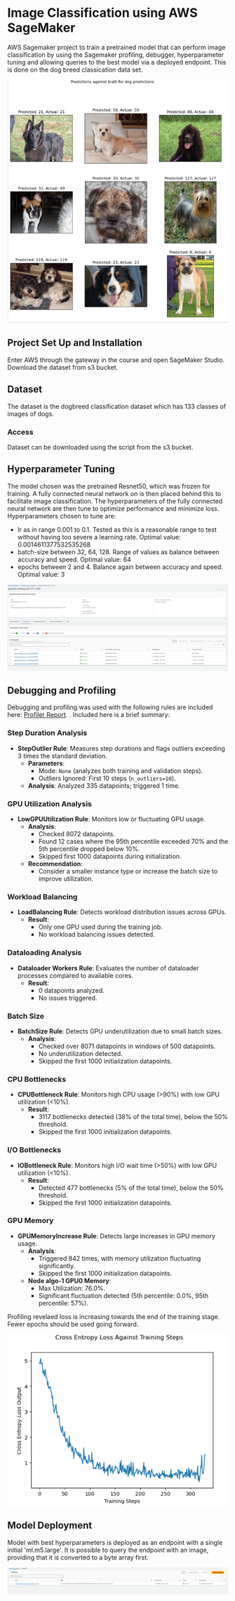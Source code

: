 # Image Classification using AWS SageMaker

AWS Sagemaker project to train a pretrained model that can perform image classification by using the Sagemaker profiling, debugger, hyperparameter tuning and allowing queries to the best model via a deployed endpoint. This is done on the dog breed classication data set.

![Dog Predictions](Screenshots/dogPredictions.PNG)


## Project Set Up and Installation
Enter AWS through the gateway in the course and open SageMaker Studio. 
Download the dataset from s3 bucket. 

## Dataset
The dataset is the dogbreed classification dataset which has 133 classes of images of dogs.

### Access
Dataset can be downloaded using the script from the s3 bucket.

## Hyperparameter Tuning
The model chosen was the pretrained Resnet50, which was frozen for training. A fully connected neural network on is then placed behind this to facilitate image classification. The hyperparameters of the fully connected neural network are then tune to optimize performance and minimize loss. Hyperparameters chosen to tune are: 
- lr as in range 0.001 to 0.1. Tested as this is a reasonable range to test without having too severe a learning rate. Optimal value: 0.0014611377532535268
- batch-size between 32, 64, 128. Range of values as balance between accuracy and speed. Optimal value: 64 
- epochs between 2 and 4. Balance again between accuracy and speed. Optimal value: 3

![Hyperparameter Training](./Screenshots/HPTuningJobs2.PNG)

## Debugging and Profiling
Debugging and profiling was used with the following rules are included here: [Profiler Report](./ProfilerReport/profiler-output/profiler-report.html). 
. Included here is a brief summary:
### Step Duration Analysis
- **StepOutlier Rule**: Measures step durations and flags outliers exceeding 3 times the standard deviation.
  - **Parameters**: 
    - Mode: `None` (analyzes both training and validation steps).
    - Outliers Ignored: First 10 steps (`n_outliers=10`).
  - **Analysis**: Analyzed 335 datapoints; triggered 1 time.
### GPU Utilization Analysis
- **LowGPUUtilization Rule**: Monitors low or fluctuating GPU usage.
  - **Analysis**:
    - Checked 8072 datapoints.
    - Found 12 cases where the 95th percentile exceeded 70% and the 5th percentile dropped below 10%.
    - Skipped first 1000 datapoints during initialization.
  - **Recommendation**: 
    - Consider a smaller instance type or increase the batch size to improve utilization.
### Workload Balancing
- **LoadBalancing Rule**: Detects workload distribution issues across GPUs.
  - **Result**: 
    - Only one GPU used during the training job.
    - No workload balancing issues detected.
### Dataloading Analysis
- **Dataloader Workers Rule**: Evaluates the number of dataloader processes compared to available cores.
  - **Result**: 
    - 0 datapoints analyzed.
    - No issues triggered.
### Batch Size
- **BatchSize Rule**: Detects GPU underutilization due to small batch sizes.
  - **Analysis**:
    - Checked over 8071 datapoints in windows of 500 datapoints.
    - No underutilization detected.
    - Skipped the first 1000 initialization datapoints.
### CPU Bottlenecks
- **CPUBottleneck Rule**: Monitors high CPU usage (>90%) with low GPU utilization (<10%).
  - **Result**:
    - 3117 bottlenecks detected (38% of the total time), below the 50% threshold.
    - Skipped the first 1000 initialization datapoints.
### I/O Bottlenecks
- **IOBottleneck Rule**: Monitors high I/O wait time (>50%) with low GPU utilization (<10%).
  - **Result**:
    - Detected 477 bottlenecks (5% of the total time), below the 50% threshold.
    - Skipped the first 1000 initialization datapoints.
### GPU Memory
- **GPUMemoryIncrease Rule**: Detects large increases in GPU memory usage.
  - **Analysis**:
    - Triggered 842 times, with memory utilization fluctuating significantly.
    - Skipped the first 1000 initialization datapoints.
  - **Node algo-1 GPU0 Memory**:
    - Max Utilization: 76.0%.
    - Significant fluctuation detected (5th percentile: 0.0%, 95th percentile: 57%).
 
Profiling revelaed loss is increasing towards the end of the training stage. Fewer epochs should be used going forward. 

![Loss Behaviour](./Screenshots/Loss.PNG)

## Model Deployment
Model with best hyperparameters is deployed as an endpoint with a single initial 'ml.m5.large'. It is possible to query the endpoint with an image, providing that it is converted to a byte array first. 

![Endpoint operation](./Screenshots/Endpoint_operation.PNG)

